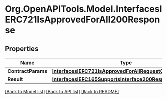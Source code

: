 # Org.OpenAPITools.Model.InterfacesIERC721IsApprovedForAll200Response

## Properties

Name | Type | Description | Notes
------------ | ------------- | ------------- | -------------
**ContractParams** | [**InterfacesIERC721IsApprovedForAllRequestContractParams**](InterfacesIERC721IsApprovedForAllRequestContractParams.md) |  | 
**Result** | [**InterfacesIERC165SupportsInterface200ResponseResult**](InterfacesIERC165SupportsInterface200ResponseResult.md) |  | 

[[Back to Model list]](../README.md#documentation-for-models) [[Back to API list]](../README.md#documentation-for-api-endpoints) [[Back to README]](../README.md)


